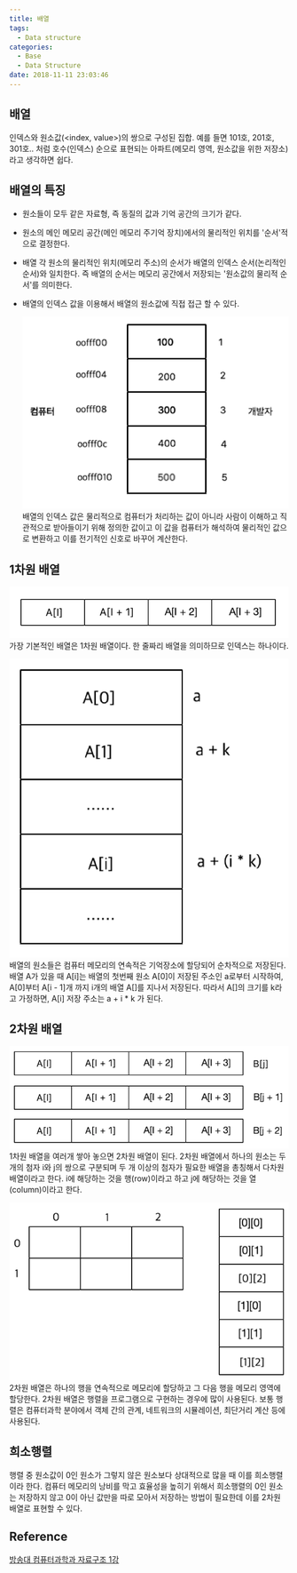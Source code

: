 ```yaml
---
title: 배열
tags:
  - Data structure
categories:
  - Base
  - Data Structure
date: 2018-11-11 23:03:46
---
```



## 배열 
인덱스와 원소값(<index, value>)의 쌍으로 구성된 집합.
예를 들면 101호, 201호, 301호.. 처럼 호수(인덱스) 순으로 표현되는 아파트(메모리 영역, 원소값을 위한 저장소)라고 생각하면 쉽다.

## 배열의 특징
- 원소들이 모두 같은 자료형, 즉 동질의 값과 기억 공간의 크기가 같다.
- 원소의 메인 메모리 공간(메인 메모리 주기억 장치)에서의 물리적인 위치를 '순서'적으로 결정한다.
- 배열 각 원소의 물리적인 위치(메모리 주소)의 순서가 배열의 인덱스 순서(논리적인 순서)와 일치한다. 즉 배열의 순서는 메모리 공간에서 저장되는 '원소값의 물리적 순서'를 의미한다.
- 배열의 인덱스 값을 이용해서 배열의 원소값에 직접 접근 할 수 있다.

  ![메모리 할당과 메모리 주소](/images/base/data-structure-array-01.png)
  배열의 인덱스 값은 물리적으로 컴퓨터가 처리하는 값이 아니라 사람이 이해하고 직관적으로 받아들이기 위해 정의한 값이고 이 값을 컴퓨터가 해석하여 물리적인 값으로 변환하고 이를 전기적인 신호로 바꾸어 계산한다. 

## 1차원 배열 
 ![1차원 배열](/images/base/data-structure-array-02.png)
가장 기본적인 배열은 1차원 배열이다. 한 줄짜리 배열을 의미하므로 인덱스는 하나이다. 

 ![1차원 배열](/images/base/data-structure-array-03.png)
배열의 원소들은 컴퓨터 메모리의 연속적은 기억장소에 할당되어 순차적으로 저장된다. 배열 A가 있을 때 A[i]는 배열의 첫번째 원소 A[0]이 저장된 주소인 a로부터 시작하여, A[0]부터 A[i - 1]개 까지 i개의 배열 A[]를 지나서 저장된다. 따라서 A[]의 크기를 k라고 가정하면, A[i] 저장 주소는 a + i * k 가 된다. 

## 2차원 배열
![2차원 배열](/images/base/data-structure-array-04.png)
1차원 배열을 여러개 쌓아 놓으면 2차원 배열이 된다. 
2차원 배열에서 하나의 원소는 두 개의 첨자 i와 j의 쌍으로 구분되며 두 개 이상의 첨자가 필요한 배열을 총칭해서 다차원 배열이라고 한다. i에 해당하는 것을 행(row)이라고 하고 j에 해당하는 것을 열(column)이라고 한다. 

![2차원 배열](/images/base/data-structure-array-05.png)
2차원 배열은 하나의 행을 연속적으로 메모리에 할당하고 그 다음 행을 메모리 영역에 할당한다. 
2차원 배열은 행렬을 프로그램으로 구현하는 경우에 많이 사용된다. 보통 행렬은 컴퓨터과학 분야에서 객체 간의 관계, 네트워크의 시뮬레이션, 최단거리 계산 등에 사용된다. 

## 희소행렬
행렬 중 원소값이 0인 원소가 그렇지 않은 원소보다 상대적으로 많을 때 이를 희소행렬이라 한다. 컴퓨터 메모리의 낭비를 막고 효율성을 높히기 위해서 희소행렬의 0인 원소는 저장하지 않고 0이 아닌 값만을 따로 모아서 저장하는 방법이 필요한데 이를 2차원 배열로 표현할 수 있다. 

## Reference 
[방송대 컴퓨터과학과 자료구조 1강](http://press.knou.ac.kr/goods/textBookView.do?condCmdtCode=9788920025679&condLscValue=001&condYr=&condSmst=)